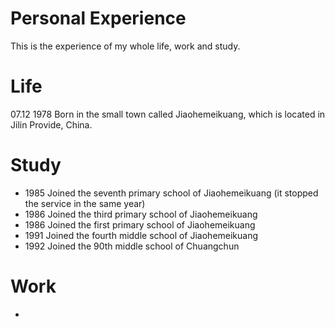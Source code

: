 # Personal Experience

This is the experience of my whole life, work and study.

# Life


07.12 1978 Born in the small town called Jiaohemeikuang, which is located in Jilin Provide, China.



# Study

- 1985 Joined the seventh primary school of Jiaohemeikuang (it stopped the service in the same year)
- 1986 Joined the third primary school of Jiaohemeikuang
- 1986 Joined the first primary school of Jiaohemeikuang
- 1991 Joined the fourth middle school of Jiaohemeikuang
- 1992 Joined the 90th middle school of Chuangchun

# Work

- 













